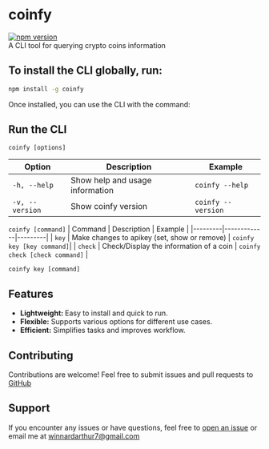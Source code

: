 # coinfy

[![npm version](https://badge.fury.io/js/coinfy.svg)](https://badge.fury.io/js/coinfy)  
A CLI tool for querying crypto coins information

## To install the CLI globally, run:
```bash
npm install -g coinfy
```

Once installed, you can use the CLI with the command:

## Run the CLI
`coinfy [options]`

| Option | Description | Example |
|--------|-------------|---------|
| `-h, --help` | Show help and usage information | `coinfy --help` |
| `-v, --version` | Show coinfy version | `coinfy --version` |

`coinfy [command]`
| Command | Description | Example |
|---------|-------------|---------|
| `key`   | Make changes to apikey (set, show or remove) | `coinfy key [key command]`|
| `check` | Check/Display the information of a coin | `coinfy check [check command]` |

`coinfy key [command]`

## Features
+ <b>Lightweight: </b>Easy to install and quick to run.
+ **Flexible:** Supports various options for different use cases.
+ __Efficient:__ Simplifies tasks and improves workflow.


## Contributing
Contributions are welcome!
Feel free to submit issues and pull requests to [GitHub](https://github.com/WinnardArthur/coinfy)

## Support
If you encounter any issues or have questions, feel free to [open an issue](https://github.com/WinnardArthur/coinfy/issues) or email me at [winnardarthur7@gmail.com](mailto:winnardarthur7@gmail.com)





